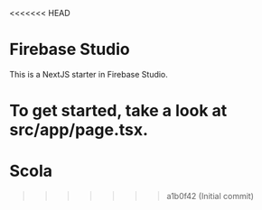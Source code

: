 <<<<<<< HEAD
# Firebase Studio

This is a NextJS starter in Firebase Studio.

To get started, take a look at src/app/page.tsx.
=======
# Scola
>>>>>>> a1b0f42 (Initial commit)
